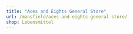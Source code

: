 ```yaml
---
title: "Aces and Eights General Store"
url: /mansfield/aces-and-eights-general-store/
shop: Lebensmittel
---
```

